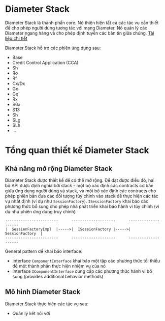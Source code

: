 # Diameter Stack

Diameter Stack là thành phần core. Nó thiện hiện tất cả các tác vụ cần thiết để cho phép người dùng tương tác với mạng Diameter. Nó quản lý các Diameter ngang hàng và cho phép định tuyến các bản tin giữa chúng. [Tài liệu chi tiết](http://tools.ietf.org/html/rfc3588)

Diameter Stack hỗ trợ các phiên ứng dụng sau:
- Base
- Credit Control Application (CCA)
- Sh
- Ro
- Rf
- Cx/Dx
- Gx
- Gq'
- Rx
- S6a
- S13
- Sh
- SLg
- SLh
- ...

# Tổng quan thiết kế Diameter Stack
## Khả năng mở rộng Diameter Stack
Diameter Stack được thiết kế để có thể mở rộng. Để đạt được điều đó, hai bộ API được định nghĩa bởi stack - một bộ xác định các contracts cơ bản giữa ứng dụng người dùng và stack, và một bộ xác định các contracts cho phép phiên bản đưa các đối tượng tùy chỉnh vào stack để thực hiện các tác vụ nhất định (ví dụ như `SessionFactory`). `ISessionFactory` khai báo các phương thức bổ sung cho phép nhà phát triển khai báo hành vi tùy chỉnh (ví dụ như phiên ứng dụng truy chỉnh)
```
------------------------      --------------------      --------------------
|  SessionFactoryImpl  |----->|  ISessionFactory |----->|  SessionFactory  |
------------------------      --------------------      --------------------
```
General pattern để khai báo interface:
- Interface `ComponentInterface` khai báo một tập các phương thức tối thiểu để một thành phần thực hiện nhiệm vụ của nó
- Interface `IComponentInterface` cung cấp các phương thức hành vi bổ sung (provides additional behavior methods)

## Mô hình Diameter Stack
Diameter Stack thực hiện các tác vụ sau:
- Quản lý kết nối với 
